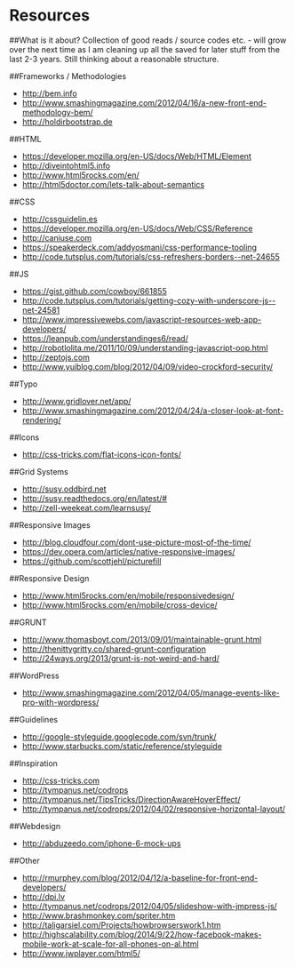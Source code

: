 Resources
=========

##What is it about?
Collection of good reads / source codes etc. - will grow over the next time as I am cleaning up all the saved for later stuff from the last 2-3 years. Still thinking about a reasonable structure.

##Frameworks / Methodologies
- http://bem.info
- http://www.smashingmagazine.com/2012/04/16/a-new-front-end-methodology-bem/
- http://holdirbootstrap.de

##HTML
- https://developer.mozilla.org/en-US/docs/Web/HTML/Element
- http://diveintohtml5.info
- http://www.html5rocks.com/en/
- http://html5doctor.com/lets-talk-about-semantics

##CSS
- http://cssguidelin.es
- https://developer.mozilla.org/en-US/docs/Web/CSS/Reference
- http://caniuse.com
- https://speakerdeck.com/addyosmani/css-performance-tooling
- http://code.tutsplus.com/tutorials/css-refreshers-borders--net-24655

##JS
- https://gist.github.com/cowboy/661855
- http://code.tutsplus.com/tutorials/getting-cozy-with-underscore-js--net-24581
- http://www.impressivewebs.com/javascript-resources-web-app-developers/
- https://leanpub.com/understandinges6/read/
- http://robotlolita.me/2011/10/09/understanding-javascript-oop.html
- http://zeptojs.com
- http://www.yuiblog.com/blog/2012/04/09/video-crockford-security/

##Typo
- http://www.gridlover.net/app/
- http://www.smashingmagazine.com/2012/04/24/a-closer-look-at-font-rendering/

##Icons
- http://css-tricks.com/flat-icons-icon-fonts/

##Grid Systems
- http://susy.oddbird.net
- http://susy.readthedocs.org/en/latest/#
- http://zell-weekeat.com/learnsusy/

##Responsive Images
- http://blog.cloudfour.com/dont-use-picture-most-of-the-time/
- https://dev.opera.com/articles/native-responsive-images/
- https://github.com/scottjehl/picturefill

##Responsive Design
- http://www.html5rocks.com/en/mobile/responsivedesign/
- http://www.html5rocks.com/en/mobile/cross-device/

##GRUNT
- http://www.thomasboyt.com/2013/09/01/maintainable-grunt.html
- http://thenittygritty.co/shared-grunt-configuration
- http://24ways.org/2013/grunt-is-not-weird-and-hard/

##WordPress
- http://www.smashingmagazine.com/2012/04/05/manage-events-like-pro-with-wordpress/

##Guidelines
- http://google-styleguide.googlecode.com/svn/trunk/
- http://www.starbucks.com/static/reference/styleguide

##Inspiration
- http://css-tricks.com
- http://tympanus.net/codrops
- http://tympanus.net/TipsTricks/DirectionAwareHoverEffect/
- http://tympanus.net/codrops/2012/04/02/responsive-horizontal-layout/

##Webdesign
- http://abduzeedo.com/iphone-6-mock-ups

##Other
- http://rmurphey.com/blog/2012/04/12/a-baseline-for-front-end-developers/
- http://dpi.lv
- http://tympanus.net/codrops/2012/04/05/slideshow-with-jmpress-js/
- http://www.brashmonkey.com/spriter.htm
- http://taligarsiel.com/Projects/howbrowserswork1.htm
- http://highscalability.com/blog/2014/9/22/how-facebook-makes-mobile-work-at-scale-for-all-phones-on-al.html
- http://www.jwplayer.com/html5/
